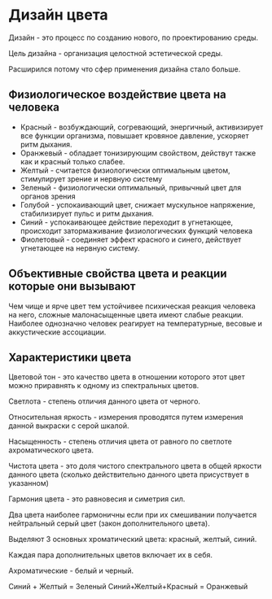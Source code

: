 # Дизайн цвета

Дизайн - это процесс по созданию нового, по проектированию среды. 

Цель дизайна - организация целостной эстетической среды. 

Расширился потому что сфер применения дизайна стало больше. 

## Физиологическое воздействие цвета на человека 

- Красный - возбуждающий, согревающий, энергичный, активизирует все функции организма, повышает кровяное давление, ускоряет ритм дыхания. 
- Оранжевый - обладает тонизирующим свойством, действут также как и красный только слабее. 
- Желтый - считается физиологически оптимальным цветом, стимулирует зрение и нервную систему
- Зеленый - физиологически оптимальный, привычный цвет для органов зрения
- Голубой - успокаивающий цвет, снижает мускульное напряжение, стабилизирует пульс и ритм дыхания. 
- Синий - успокаивающее действие переходит в угнетающее, происходит затормаживание физиологических функций человека
- Фиолетовый - соединяет эффект красного и синего, действует угнетающее на нервную систему. 

## Объективные свойства цвета и реакции которые они вызывают

Чем чище и ярче цвет тем устойчивее психическая реакция человека на него, сложные малонасыщенные цвета имеют слабые реакции. Наиболее однозначно человек реагирует на температурные, весовые и аккустические ассоциации. 

## Характеристики цвета

Цветовой тон - это качество цвета в отношении которого этот цвет можно приравнять к одному из спектральных цветов. 

Светлота - степень отличия данного цвета от черного.

Относительная яркость - измерения проводятся путем измерения данной выкраски с серой шкалой. 

Насыщенность - степень отличия цвета от равного по светлоте ахроматического цвета. 

Чистота цвета - это доля чистого спектрального цвета в общей яркости данного цвета (сколько действительно данного цвета присуствует в указанном)

Гармония цвета - это равновесия и симетрия сил. 

Два цвета наиболее гармоничны если при их смешивании получается нейтральный серый цвет (закон дополнительного цвета).

Выделяют 3 основных хроматический цвета: красный, желтый, синий. 

Каждая пара дополнительных цветов включает их в себя. 

Ахроматические - белый и черный.

Синий + Желтый = Зеленый
Синий+Желтый+Красный = Оранжевый






